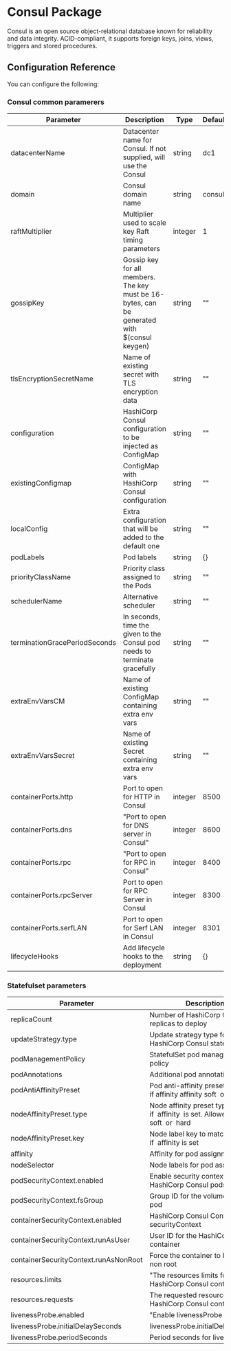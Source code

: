 # Consul Package 

Consul is an open source object-relational database known for reliability and data integrity. ACID-compliant, it supports foreign keys, joins, views, triggers and stored procedures.

## Configuration Reference

You can configure the following:

### Consul common paramerers 

|Parameter|Description|Type|Default|
|---------|-----------|----|-------|
|datacenterName|Datacenter name for Consul. If not supplied, will use the Consul|string|dc1|
|domain|Consul domain name|string|consul|
|raftMultiplier|Multiplier used to scale key Raft timing parameters|integer|1|
|gossipKey|Gossip key for all members. The key must be 16-bytes, can be generated with $(consul keygen)|string|""|
|tlsEncryptionSecretName|Name of existing secret with TLS encryption data|string|""|
|configuration|HashiCorp Consul configuration to be injected as ConfigMap|string|""|
|existingConfigmap|ConfigMap with HashiCorp Consul configuration|string|""|
|localConfig|Extra configuration that will be added to the default one|string|""|
|podLabels|Pod labels|string|{}|
|priorityClassName|Priority class assigned to the Pods|string|""|
|schedulerName|Alternative scheduler|string|""|
|terminationGracePeriodSeconds|In seconds, time the given to the Consul pod needs to terminate gracefully|string|""|
|extraEnvVarsCM|Name of existing ConfigMap containing extra env vars|string|""|
|extraEnvVarsSecret|Name of existing Secret containing extra env vars|string|""|
|containerPorts.http|Port to open for HTTP in Consul|integer|8500|
|containerPorts.dns|"Port to open for DNS server in Consul"|integer|8600|
|containerPorts.rpc|"Port to open for RPC in Consul"|integer|8400|
|containerPorts.rpcServer|Port to open for RPC Server in Consul|integer|8300|
|containerPorts.serfLAN|Port to open for Serf LAN in Consul|integer|8301|
|lifecycleHooks|Add lifecycle hooks to the deployment|string|{}|

### Statefulset parameters


|Parameter|Description|Type|Default|
|---------|-----------|----|-------|
|replicaCount|Number of HashiCorp Consul replicas to deploy|integer|3|
|updateStrategy.type|Update strategy type for the HashiCorp Consul statefulset|string|RollingUpdate|
|podManagementPolicy|StatefulSet pod management policy|string|Parallel|
|podAnnotations|Additional pod annotations|string|{}|
|podAntiAffinityPreset|Pod anti-affinity preset. Ignored if affinity affinity soft  or hard|string|soft|
|nodeAffinityPreset.type|Node affinity preset type. Ignored if  affinity  is set. Allowed values:  soft  or  hard|string|""|
|nodeAffinityPreset.key|Node label key to match. Ignored if  affinity is set|string|""|
|affinity|Affinity for pod assignment|string|{}|
|nodeSelector|Node labels for pod assignment|string|{}|
|podSecurityContext.enabled|Enable security context for HashiCorp Consul pods|string|true|
|podSecurityContext.fsGroup|Group ID for the volumes of the pod|integer|1001|
|containerSecurityContext.enabled|HashiCorp Consul Container securityContext|string|true|
|containerSecurityContext.runAsUser|User ID for the HashiCorp Consul container|integer|1001|
|containerSecurityContext.runAsNonRoot|Force the container to be run as non root|string|true|
|resources.limits|"The resources limits for HashiCorp Consul containers"|string|{}|
|resources.requests|The requested resources for HashiCorp Consul containers|string|{}|
|livenessProbe.enabled|"Enable livenessProbe	"|string|true|
|livenessProbe.initialDelaySeconds|livenessProbe.initialDelaySeconds|integer|30|
|livenessProbe.periodSeconds|Period seconds for livenessProbe|integer|10|



